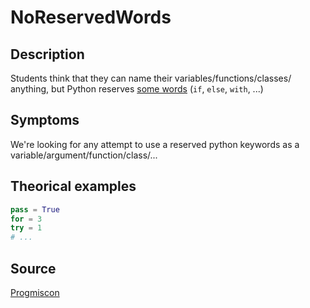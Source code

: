 # NoReservedWords

## Description
Students think that they can name their variables/functions/classes/ anything, but Python reserves [some words](https://docs.python.org/3/reference/lexical_analysis.html#keywords) (`if`, `else`, `with`, ...)

## Symptoms
We're looking for any attempt to use a reserved python keywords as a variable/argument/function/class/...

## Theorical examples

```py
pass = True
for = 3
try = 1
# ...
```
## Source

[Progmiscon](https://progmiscon.org/misconceptions/Python/NoReservedWords/)